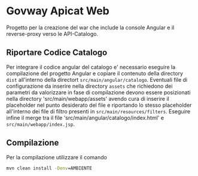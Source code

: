 # Govway Apicat Web

Progetto per la creazione del war che include la console Angular e il reverse-proxy verso le API-Catalogo.

## Riportare Codice Catalogo

Per integrare il codice angular del catalogo e' necessario eseguire la compilazione del progetto Angular e copiare il contenuto della directory `dist` all'interno della directort `src/main/angular/catalogo`.
Eventuali file di configurazione da inserire nella directory `assets` che richiedono dei parametri da valorizzare in fase di compilazione devono essere posizionati nella directory 'src/main/webapp/assets' avendo cura di inserire il placeholder nel punto desiderato del file e riportando lo stesso placeholder all'interno dei file di filtro presenti in `src/main/resources/filters`.
Eseguire infine il merge tra il file 'src/main/angular/catalogo/index.html' e `src/main/webapp/index.jsp`.

## Compilazione
Per la compilazione utilizzare il comando

``` cmd
mvn clean install -Denv=AMBIENTE
```
